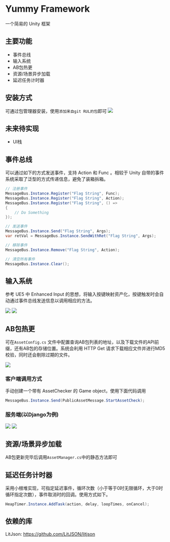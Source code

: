 # Yummy Framework
一个简易的 Unity 框架

## 主要功能
- 事件总线
- 输入系统
- AB包热更
- 资源/场景异步加载
- 延迟任务计时器

## 安装方式
可通过包管理器安装，使用`添加来自git RUL的包`即可
![](2023-08-23-17-24-07.png)

## 未来待实现
- UI栈

## 事件总线
可以通过如下的方式发送事件，支持 Action 和 Func 。相较于 Unity 自带的事件系统采取了泛型的方式传递信息，避免了装箱拆箱。

```c#
// 注册事件
MessageBus.Instance.Register("Flag String", Func);
MessageBus.Instance.Register("Flag String", Action);
MessageBus.Instance.Register("Flag String", () =>
{
    // Do Something
});

// 发送事件
MessageBus.Instance.Send("Flag String", Args);
var retVal = MessageBus.Instance.SendWithRet("Flag String", Args);

// 移除事件
MessageBus.Instance.Remove("Flag String", Action);

// 清空所有事件
MessageBus.Instance.Clear();
```

## 输入系统
参考 UE5 中 Enhanced Input 的思想，将输入按键映射资产化，按键触发时会自动通过事件总线发送信息以调用相应的方法。

![](2023-08-23-16-57-23.png)
![](2023-08-23-16-59-12.png)

## AB包热更
可在`AssetConfig.cs` 文件中配置查询AB包列表的地址，以及下载文件的API前缀，还有AB包的存储位置。系统会利用 HTTP Get 请求下载相应文件并进行MD5校验，同时还会剔除过期的文件。

![](2023-08-23-17-03-06.png)

### 客户端调用方式
手动创建一个带有 AssetChecker 的 Game object，使用下面代码调用
```c#
MessageBus.Instance.Send(PublicAssetMessage.StartAssetCheck);
```

### 服务端(以Django为例)
![](2023-08-23-17-06-19.png)
![](2023-08-23-17-06-37.png)

## 资源/场景异步加载
AB包更新完毕后调用`AssetManager.cs`中的静态方法即可

## 延迟任务计时器
采用小根堆实现，可指定延迟事件，循环次数（小于等于0时无限循环，大于0时循环指定次数），事件取消时的回调。使用方式如下。

```c#
HeapTimer.Instance.AddTask(action, delay, loopTimes, onCancel);
```

## 依赖的库
LitJson: https://github.com/LitJSON/litjson